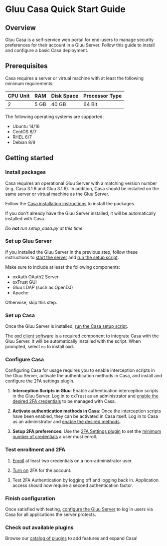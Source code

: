 # Gluu Casa Quick Start Guide

## Overview

Gluu Casa is a self-service web portal for end-users to manage security preferences for their account in a Gluu Server. Follow this guide to install and configure a basic Casa deployment.

## Prerequisites

Casa requires a server or virtual machine with at least the following minimum requirements:

| CPU Unit | RAM | Disk Space | Processor Type |
|------ | ---- | ---- | ---- |
| 2  | 5 GB | 40 GB | 64 Bit |

The following operating systems are supported:

- Ubuntu 14/16
- CentOS 6/7
- RHEL 6/7
- Debian 8/9

## Getting started

### Install packages

Casa requires an operational Gluu Server with a matching version number (e.g. Casa 3.1.6 and Gluu 3.1.6). In addition, Casa should be installed on the same server or virtual machine as the Gluu Server. 

Follow the [Casa installation instructions](./installation.md#installation-via-linux-packages) to install the packages. 

If you don't already have the Gluu Server installed, it will be automatically installed with Casa.
    
*Do **not** run setup_casa.py at this time.*

### Set up Gluu Server

If you installed the Gluu Server in the previous step, follow these instructions to [start the server](https://gluu.org/docs/ce/3.1.6/installation-guide/install/#start-the-server-and-log-in) and [run the setup script](https://gluu.org/docs/ce/3.1.6/installation-guide/install/#run-setuppy). 

Make sure to include at least the following components:

  - oxAuth OAuth2 Server
  - oxTrust GUI
  - Gluu LDAP (such as OpenDJ)
  - Apache

Otherwise, skip this step.

### Set up Casa

Once the Gluu Server is installed, [run the Casa setup script](./installation.md#run-the-setup-script). 

The [oxd client software](https://gluu.org/docs/oxd) is a required component to integrate Casa with the Gluu Server. It will be automatically installed with the script. When prompted, select `no` to install oxd.

### Configure Casa

Configuring Casa for usage requires you to enable interception scripts in the Gluu Server, activate the authentication methods in Casa, and install and configure the 2FA settings plugin. 

1. **Interception Scripts in Gluu**: Enable authentication interception scripts in the Gluu Server. Log in to oxTrust as an administrator and [enable the desired 2FA credentials](../administration/admin-console.md#enabled-methods) to be managed with Casa.

1. **Activate authentication methods in Casa**: Once the interception scripts have been enabled, they can be activated in Casa itself. Log in to Casa as an administrator and [enable the desired methods](../administration/admin-console.md#configure-casa).

1. **Setup 2FA preferences**: Use the [2FA Settings plugin](../plugins/2fa-settings.md) to set the [minimum number of credentials](../administration/admin-console.md#2fa-settings) a user must enroll.

### Test enrollment and 2FA

1. [Enroll](../user-guide.md#2fa-credential-details-enrollment) at least two credentials on a non-administrator user.

1. [Turn on](../user-guide.md#turn-2fa-onoff) 2FA for the account.

1. Test 2FA Authentication by logging off and logging back in. Application access should now require a second authentication factor.

### Finish configuration

Once satisfied with testing, [configure the Gluu Server](../administration/admin-console.md/#set-default-authentication-method-gluu) to log in users via Casa for all applications the server protects.

### Check out available plugins

Browse our [catalog of plugins](https://casa.gluu.org/plugins) to add features and expand Casa!
